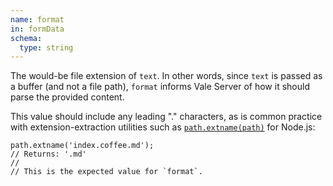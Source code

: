 ```yaml
---
name: format
in: formData
schema:
  type: string
---
```


The would-be file extension of `text`. In other words, since `text` is passed as a buffer (and not a file path), `format` informs Vale Server of how it should parse the provided content.

This value should include any leading "." characters, as is common practice with extension-extraction utilities such as [`path.extname(path)`](https://nodejs.org/api/path.html#path_path_extname_path) for Node.js:

```
path.extname('index.coffee.md');
// Returns: '.md'
//
// This is the expected value for `format`.
```

